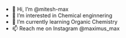 - 👋 Hi, I’m @mitesh-max
- 👀 I’m interested in Chemical enginnering
- 🌱 I’m currently learning Organic Chemistry 
- 📫 Reach me on Instagram @maximus_max

<!---
mitesh-max/mitesh-max is a ✨ special ✨ repository because its `README.md` (this file) appears on your GitHub profile.
You can click the Preview link to take a look at your changes.
--->
